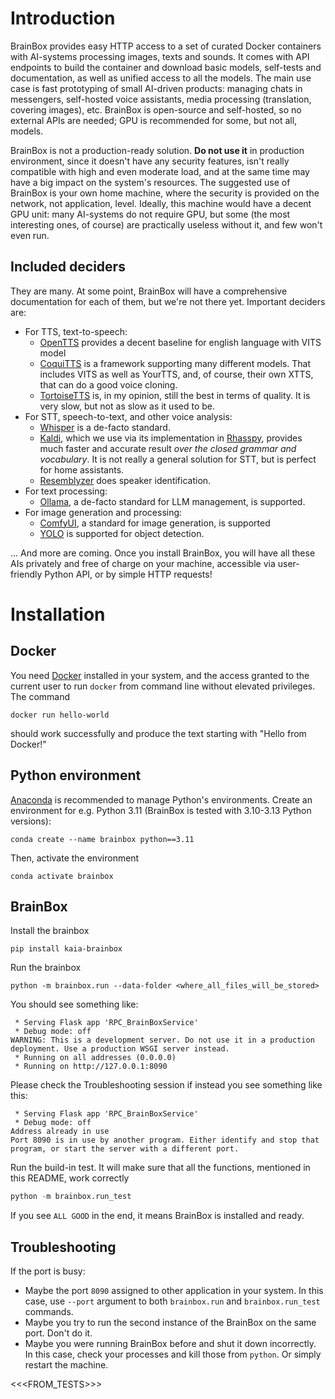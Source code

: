 # Introduction

BrainBox provides easy HTTP access to a set of curated Docker containers 
with AI-systems processing images, texts and sounds.
It comes with API endpoints to build the container and download basic models, 
self-tests and documentation, as well as unified access to all the models.
The main use case is fast prototyping of small AI-driven products: 
managing chats in messengers, self-hosted voice assistants, 
media processing (translation, covering images), etc.
BrainBox is open-source and self-hosted, so no external APIs are needed; 
GPU is recommended for some, but not all, models.

BrainBox is not a production-ready solution. **Do not use it** in production environment,
since it doesn't have any security features, isn't really compatible with high and even 
moderate load, and at the same time may have a big impact on the system's resources. 
The suggested use of BrainBox is your own home machine, 
where the security is provided on the network, not application, level.
Ideally, this machine would have a decent GPU unit: many AI-systems do not require GPU,
but some (the most interesting ones, of course) are practically useless without it,
and few won't even run.

## Included deciders

They are many. 
At some point, BrainBox will have a comprehensive documentation for each of them, but we're not there yet.
Important deciders are:
* For TTS, text-to-speech: 
  * [OpenTTS](https://github.com/synesthesiam/opentts) provides a decent baseline for english language with VITS model
  * [CoquiTTS](https://github.com/coqui-ai/TTS) is a framework supporting many different models.
    That includes VITS as well as YourTTS, and, of course, their own XTTS, that can do a good voice cloning.
  * [TortoiseTTS](https://github.com/neonbjb/tortoise-tts) is, in my opinion, still the best in terms of quality. 
    It is very slow, but not as slow as it used to be. 
* For STT, speech-to-text, and other voice analysis:
  * [Whisper](https://github.com/WhisperSpeech/WhisperSpeech) is a de-facto standard.
  * [Kaldi](https://kaldi-asr.org/), which we use via its implementation in [Rhasspy](https://rhasspy.readthedocs.io/en/latest/),
    provides much faster and accurate result _over the closed grammar and vocabulary_. 
    It is not really a general solution for STT, but is perfect for home assistants.
  * [Resemblyzer](https://github.com/resemble-ai/Resemblyzer) does speaker identification.
* For text processing:
  * [Ollama](https://ollama.com/), a de-facto standard for LLM management, is supported.
* For image generation and processing:
  * [ComfyUI](https://github.com/comfyanonymous/ComfyUI), a standard for image generation, is supported
  * [YOLO](https://docs.ultralytics.com/) is supported for object detection.

... And more are coming. 
Once you install BrainBox, you will have all these AIs privately and free of charge on your machine, 
accessible via user-friendly Python API, or by simple HTTP requests!    
 
# Installation

## Docker 

You need [Docker](https://docs.docker.com/engine/install/) installed in your system, 
and the access granted to the current user to run `docker` from command line without elevated privileges.
The command

```commandline
docker run hello-world
```

should work successfully and produce the text starting with "Hello from Docker!" 

## Python environment

[Anaconda](https://www.anaconda.com/download/success) is recommended to manage Python's 
environments. Create an environment for e.g. Python 3.11 (BrainBox is tested with 3.10-3.13 Python versions):

```commandline
conda create --name brainbox python==3.11
```

Then, activate the environment

```commandline
conda activate brainbox
```

## BrainBox

Install the brainbox

```commandline
pip install kaia-brainbox
```

Run the brainbox

```commandline
python -m brainbox.run --data-folder <where_all_files_will_be_stored>
```

You should see something like:
```
 * Serving Flask app 'RPC_BrainBoxService'
 * Debug mode: off
WARNING: This is a development server. Do not use it in a production deployment. Use a production WSGI server instead.
 * Running on all addresses (0.0.0.0)
 * Running on http://127.0.0.1:8090
```

Please check the Troubleshooting session if instead you see something like this:
```
 * Serving Flask app 'RPC_BrainBoxService'
 * Debug mode: off
Address already in use
Port 8090 is in use by another program. Either identify and stop that program, or start the server with a different port.
```

Run the build-in test. It will make sure that all the functions, mentioned in this README, work correctly

```python
python -m brainbox.run_test
```

If you see `ALL GOOD` in the end, it means BrainBox is installed and ready.

## Troubleshooting

If the port is busy:
* Maybe the port `8090` assigned to other application in your system. In this case, use `--port` argument to both
  `brainbox.run` and `brainbox.run_test` commands.
* Maybe you try to run the second instance of the BrainBox on the same port. Don't do it.
* Maybe you were running BrainBox before and shut it down incorrectly. 
  In this case, check your processes and kill those from `python`.
  Or simply restart the machine.

<<<FROM_TESTS>>>




